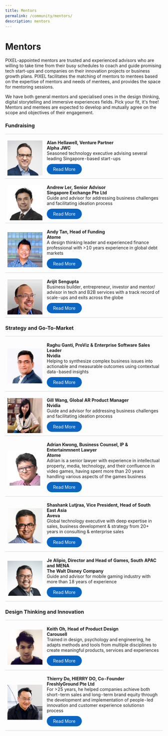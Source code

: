 ```yaml
---
title: Mentors
permalink: /community/mentors/
description: mentors
---
```

# Mentors
PIXEL-appointed mentors are trusted and experienced advisors who are willing to take time from their busy schedules to coach and guide promising tech start-ups and companies on their innovation projects or business growth plans. PIXEL facilitates the matching of mentors to mentees based on the expertise of mentors and needs of mentees, and provides the space for mentoring sessions.

We have both general mentors and specialised ones in the design thinking, digital storytelling and immersive experiences fields. Pick your fit, it's free! Mentors and mentees are expected to develop and mutually agree on the scope and objectives of their engagement. 

### Fundraising
<table>
    <tr>
      <td style="width:25%; border-top:0.75px solid lightgrey; border-bottom:0.75px solid lightgrey;">	
            <br><img src="/images/Community/Mentors/alan-hellawell_230px.jpg">
        </td>
        <td style="border-top:0.75px solid lightgrey; border-bottom:0.75px solid lightgrey;">
					<br><b>Alan Hellawell, Venture Partner
					<br>Alpha JWC</b> 
          <br> Seasoned technology executive advising several leading Singapore-based start-ups
	    <br><br><a href="https://www.linkedin.com/in/alan-hellawell-96a3263/" target="_blank" style="background-color: #0A66C2; color: white; text-decoration: none; border-radius: 100px; padding-left: 20px; padding-right: 20px; padding-top:8px; padding-bottom:8px">Read More</a><br><br>
        </td>
    </tr>
    <tr>
        <td style="width:25%; border-top:0.75px solid lightgrey; border-bottom:0.75px solid lightgrey;">
            <br><img src="/images/Community/Mentors/andrewler_230px.jpg">
        </td>
        <td style="border-top:0.75px solid lightgrey; border-bottom:0.75px solid lightgrey;">
            <br><b>Andrew Ler, Senior Advisor
					<br>Singapore Exchange Pte Ltd</b>
            <br>Guide and advisor for addressing business challenges and facilitating ideation process
            <br><br><a href="https://www.linkedin.com/in/andrew-ler-b042882b/" target="_blank" style="background-color: #0A66C2; color: white; text-decoration: none; border-radius: 100px; padding-left: 20px; padding-right: 20px; padding-top:8px; padding-bottom:8px">Read More</a><br><br>
        </td>
    </tr>
	<tr>
        <td style="width:25%; border-top:0.75px solid lightgrey; border-bottom:0.75px solid lightgrey;">
            <br><img src="/images/Community/Mentors/andytan_230px.jpg">
        </td>
        <td style="border-top:0.75px solid lightgrey; border-bottom:0.75px solid lightgrey;">
            <br><b>Andy Tan, Head of Funding
					<br>Atome</b>
            <br>A design thinking leader and experienced finance professional with >10 years experience in global debt markets
            <br><br><a href="https://www.linkedin.com/in/andytanyy/" target="_blank" style="background-color: #0A66C2; color: white; text-decoration: none; border-radius: 100px; padding-left: 20px; padding-right: 20px; padding-top:8px; padding-bottom:8px">Read More</a><br><br>
        </td>
    </tr>			
	<tr>
      <td style="width:25%; border-top:0.75px solid lightgrey; border-bottom:0.75px solid lightgrey;">	
            <br><img src="/images/Community/Mentors/arijit_sengupta_230px.jpg">
        </td>
        <td style="border-top:0.75px solid lightgrey; border-bottom:0.75px solid lightgrey;">
            <br><b>Arijit Sengupta</b>
            <br>Business builder, entrepreneur, investor and mentor/ advisor in tech and B2B services with a track record of scale-ups and exits across the globe
	    <br><br><a href="https://www.linkedin.com/in/arijit-sengupta/" target="_blank" style="background-color: #0A66C2; color: white; text-decoration: none; border-radius: 100px; padding-left: 20px; padding-right: 20px; padding-top:8px; padding-bottom:8px">Read More</a><br><br>
        </td>
    </tr>	
		</table>
		
### Strategy and Go-To-Market
<table>
    <tr>
      <td style="width:25%; border-top:0.75px solid lightgrey; border-bottom:0.75px solid lightgrey;">	
            <br><img src="/images/Community/Mentors/raghuganti_230px.png">
        </td>
        <td style="border-top:0.75px solid lightgrey; border-bottom:0.75px solid lightgrey;">
					<br><b> Raghu Ganti, ProViz & Enterprise Software Sales Leader
					<br>Nvidia</b>
          <br> Helping to synthesize complex business issues into actionable and measurable outcomes using contextual data-based insights
	    <br><br><a href="https://www.linkedin.com/in/rganti9/" target="_blank" style="background-color: #0A66C2; color: white; text-decoration: none; border-radius: 100px; padding-left: 20px; padding-right: 20px; padding-top:8px; padding-bottom:8px">Read More</a><br><br>
        </td>
    </tr>
    <tr>
        <td style="width:25%; border-top:0.75px solid lightgrey; border-bottom:0.75px solid lightgrey;">
            <br><img src="/images/Community/Mentors/gill-wang_230px.jpg">
        </td>
        <td style="border-top:0.75px solid lightgrey; border-bottom:0.75px solid lightgrey;">
            <br><b>Gill Wang, Global AR Product Manager
					<br>Nvidia</b>
            <br>Guide and advisor for addressing business challenges and facilitating ideation process
            <br><br><a href="https://www.linkedin.com/in/gill-wang-39116a15a/" target="_blank" style="background-color: #0A66C2; color: white; text-decoration: none; border-radius: 100px; padding-left: 20px; padding-right: 20px; padding-top:8px; padding-bottom:8px">Read More</a><br><br>
        </td>
    </tr>
	<tr>
        <td style="width:25%; border-top:0.75px solid lightgrey; border-bottom:0.75px solid lightgrey;">
            <br><img src="/images/Community/Mentors/Adrian.png">
        </td>
        <td style="border-top:0.75px solid lightgrey; border-bottom:0.75px solid lightgrey;">
            <br><b>Adrian Kwong, Business Counsel, IP & Entertainmnent Lawyer
					<br>Atome</b>
            <br>Adrian is a senior lawyer with experience in intellectual property, media, technology, and their confluence in video games, having spent more than 20 years handling various aspects of the games business
            <br><br><a href="https://www.linkedin.com/in/adriankwong" target="_blank" style="background-color: #0A66C2; color: white; text-decoration: none; border-radius: 100px; padding-left: 20px; padding-right: 20px; padding-top:8px; padding-bottom:8px">Read More</a><br><br>
        </td>
    </tr>			
	<tr>
      <td style="width:25%; border-top:0.75px solid lightgrey; border-bottom:0.75px solid lightgrey;">	
            <br><img src="/images/Community/Mentors/shashankluthra_230px.jpg">
        </td>
        <td style="border-top:0.75px solid lightgrey; border-bottom:0.75px solid lightgrey;">
            <br><b>Shashank Lutjraa, Vice President, Head of South East Asia
					<br>Aveva</b>
            <br>Global technology executive with deep expertise in sales, business development & strategy from 20+ years in consulting & enterprise sales
	    <br><br><a href="https://www.linkedin.com/in/shashankluthra/" target="_blank" style="background-color: #0A66C2; color: white; text-decoration: none; border-radius: 100px; padding-left: 20px; padding-right: 20px; padding-top:8px; padding-bottom:8px">Read More</a><br><br>
        </td>
    </tr>	
	<tr>
      <td style="width:25%; border-top:0.75px solid lightgrey; border-bottom:0.75px solid lightgrey;">	
            <br><img src="/images/Community/Mentors/JeAlipio.png">
        </td>
        <td style="border-top:0.75px solid lightgrey; border-bottom:0.75px solid lightgrey;">
            <br><b>Je Alipio, Director and Head of Games,  
South APAC and MENA
					<br> The Walt Disney Company</b>
            <br>Guide and advisor for mobile gaming industry with more than 18 years of experience
	    <br><br><a href="https://www.linkedin.com/in/jealipio/" target="_blank" style="background-color: #0A66C2; color: white; text-decoration: none; border-radius: 100px; padding-left: 20px; padding-right: 20px; padding-top:8px; padding-bottom:8px">Read More</a><br><br>
        </td>
    </tr>	
		</table>

### Design Thinking and Innovation
<table>
    <tr>
      <td style="width:25%; border-top:0.75px solid lightgrey; border-bottom:0.75px solid lightgrey;">	
            <br><img src="/images/Community/Mentors/keith-oh_230px.jpg">
        </td>
        <td style="border-top:0.75px solid lightgrey; border-bottom:0.75px solid lightgrey;">
					<br><b> Keith Oh, Head of Product Design
					<br>Carousell</b>
          <br> Trained in design, psychology and engineering, he adapts methods and tools from multiple disciplines to create meaningful products, services and experiences
	    <br><br><a href="https://www.linkedin.com/in/keithoh/" target="_blank" style="background-color: #0A66C2; color: white; text-decoration: none; border-radius: 100px; padding-left: 20px; padding-right: 20px; padding-top:8px; padding-bottom:8px">Read More</a><br><br>
        </td>
    </tr>
    <tr>
        <td style="width:25%; border-top:0.75px solid lightgrey; border-bottom:0.75px solid lightgrey;">
            <br><img src="/images/Community/Mentors/thierry-do_230px.jpg">
        </td>
        <td style="border-top:0.75px solid lightgrey; border-bottom:0.75px solid lightgrey;">
            <br><b>Thierry Do, HIERRY DO, Co-Founder  
					<br>FreshlyGround Pte Ltd</b>
            <br>For >25 years, he helped companies achieve both short-term sales and long-term brand equity through the development and implementation of people-led innovation and customer experience solutionsn process
            <br><br><a href="https://www.linkedin.com/in/thierry-do/?originalSubdomain=sg" target="_blank" style="background-color: #0A66C2; color: white; text-decoration: none; border-radius: 100px; padding-left: 20px; padding-right: 20px; padding-top:8px; padding-bottom:8px">Read More</a><br><br>